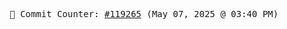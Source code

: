 <p align="center">
    <samp>
        📮 Commit Counter: <a href="https://github.com/Javascript-void0/Javascript-void0/commits/main">#119265</a> (May 07, 2025 @ 03:40 PM)
    </samp>
</p>